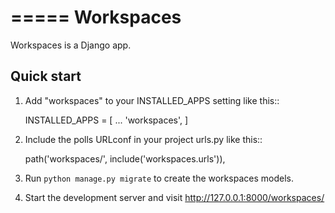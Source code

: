=====
Workspaces
=====

Workspaces is a Django app.


Quick start
-----------

1. Add "workspaces" to your INSTALLED_APPS setting like this::

    INSTALLED_APPS = [
        ...
        'workspaces',
    ]

2. Include the polls URLconf in your project urls.py like this::

    path('workspaces/', include('workspaces.urls')),

3. Run ``python manage.py migrate`` to create the workspaces models.

4. Start the development server and visit http://127.0.0.1:8000/workspaces/

